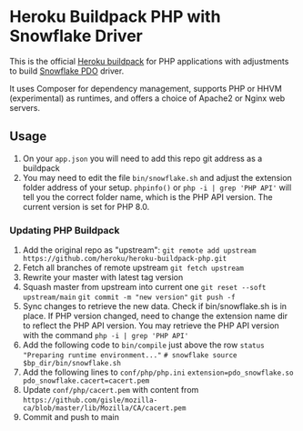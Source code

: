 # Heroku Buildpack PHP with Snowflake Driver

This is the official [Heroku buildpack](http://devcenter.heroku.com/articles/buildpacks) for PHP applications with adjustments to build [Snowflake PDO](https://github.com/snowflakedb/pdo_snowflake) driver.

It uses Composer for dependency management, supports PHP or HHVM (experimental) as runtimes, and offers a choice of Apache2 or Nginx web servers.

## Usage

1. On your `app.json` you will need to add this repo git address as a buildpack
2. You may need to edit the file `bin/snowflake.sh` and adjust the extension folder address of your setup. `phpinfo()` or `php -i | grep 'PHP API'` will tell you the correct folder name, which is the PHP API version. The current version is set for PHP 8.0.



### Updating PHP Buildpack

1. Add the original repo as "upstream":
    `git remote add upstream https://github.com/heroku/heroku-buildpack-php.git`
2. Fetch all branches of remote upstream
    `git fetch upstream`
3. Rewrite your master with latest tag version
3. Squash master from upstream into current one
    `git reset --soft upstream/main`
    `git commit -m "new version"`
    `git push -f`
4. Sync changes to retrieve the new data. Check if bin/snowflake.sh is in place. If PHP version changed, need to change the extension name dir to reflect the PHP API version. You may retrieve the PHP API version with the command `php -i | grep 'PHP API'`
5. Add the following code to `bin/compile` just above the row `status "Preparing runtime environment..."`
    `# snowflake
    source $bp_dir/bin/snowflake.sh`
6. Add the following lines to `conf/php/php.ini`
    `extension=pdo_snowflake.so
    pdo_snowflake.cacert=cacert.pem`
7. Update `conf/php/cacert.pem` with content from `https://github.com/gisle/mozilla-ca/blob/master/lib/Mozilla/CA/cacert.pem`
8. Commit and push to main